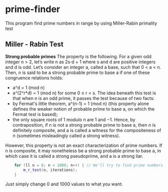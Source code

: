 # prime-finder
This program find prime numbers in range by using Miller-Rabin primality test
## Miller - Rabin Test
**Strong probable primes**
The property is the following. For a given odd integer n > 2, let’s write n as 2s⋅d + 1 where s and d are positive integers and d is odd. Let’s consider an integer a, called a base, such that 0 < a < n. Then, n is said to be a strong probable prime to base a if one of these congruence relations holds:
- a^d = 1 (mod n)
- a^(2^r\*d) = 1 (mod n) for some 0 ≤ r < s.
The idea beneath this test is that when n is an odd prime, it passes the test because of two facts:
- by Fermat's little theorem, a^(n-1) = 1 (mod n) (this property alone defines the weaker notion of probable prime to base a, on which the Fermat test is based);
- the only square roots of 1 modulo n are 1 and −1.
Hence, by contraposition, if n is not a strong probable prime to base a, then n is definitely composite, and a is called a witness for the compositeness of n (sometimes misleadingly called a strong witness).

However, this property is not an exact characterization of prime numbers. If n is composite, it may nonetheless be a strong probable prime to base a, in which case it is called a strong pseudoprime, and a is a strong liar.
```c++
    for (ll n = 0; n < 1000; n++) { // We'll try to find prime numbers in range 1 - 1000. 
        m_r_test(n, iterations);
    }
```
Just simply change 0 and 1000 values to what you want.
